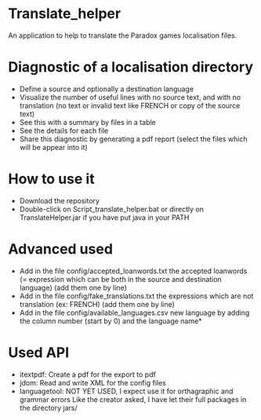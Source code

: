 # Translate_helper
An application to help to translate the Paradox games localisation files.

# Diagnostic of a localisation directory
* Define a source and optionally a destination language
* Visualize the number of useful lines with no source text, and with no translation (no text or invalid text like FRENCH or copy of the source text)
* See this with a summary by files in a table
* See the details for each file
* Share this diagnostic by generating a pdf report (select the files which will be appear into it)

# How to use it
* Download the repository
* Double-click on Script_translate_helper.bat or directly on TranslateHelper.jar if you have put java in your PATH

# Advanced used
* Add in the file config/accepted_loanwords.txt the accepted loanwords (= expression which can be both in the source and destination language) (add them one by line)
* Add in the file config/fake_translations.txt the expressions which are not translation (ex: FRENCH) (add them one by line)
* Add in the file config/available_languages.csv new language by adding the column number (start by 0) and the language name* 

# Used API
* itextpdf: Create a pdf for the export to pdf
* jdom: Read and write XML for the config files
* languagetool: NOT YET USED, I expect use it for orthagraphic and grammar errors
Like the creator asked, I have let their full packages in the directory jars/
